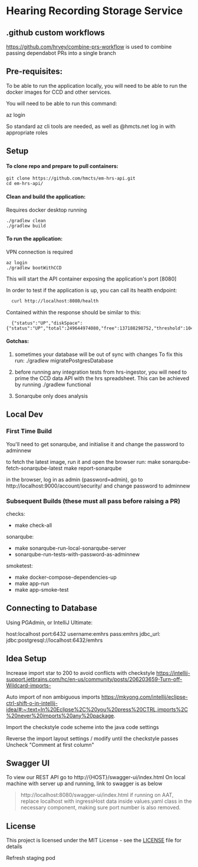 # Hearing Recording Storage Service

## .github custom workflows

https://github.com/hrvey/combine-prs-workflow
 is used to combine passing dependabot PRs into a single branch

## Pre-requisites:

To be able to run the application locally, you will need to be able to run the docker images
for CCD and other services.

You will need to be able to run this command:

az login

So standard az cli tools are needed, as well as @hmcts.net log in with appropriate roles

## Setup

#### To clone repo and prepare to pull containers:

```
git clone https://github.com/hmcts/em-hrs-api.git
cd em-hrs-api/
```

#### Clean and build the application:

Requires docker desktop running

```
./gradlew clean
./gradlew build
```

#### To run the application:

VPN connection is required

```
az login
./gradlew bootWithCCD
```

This will start the API container exposing the application's port [8080]

In order to test if the application is up, you can call its health endpoint:

```bash
  curl http://localhost:8080/health
```

Contained within the response should be similar to this:

```
  {"status":"UP","diskSpace":{"status":"UP","total":249644974080,"free":137188298752,"threshold":10485760}}
```

#### Gotchas:

1) sometimes your database will be out of sync with changes
   To fix this run:
   ./gradlew migratePostgresDatabase

2) before running any integration tests from hrs-ingestor, you will need to prime the CCD data API with the
   hrs spreadsheet. This can be achieved by running ./gradlew functional

3) Sonarqube only does analysis

## Local Dev

### First Time Build

You'll need to get sonarqube, and initialise it and change the password to adminnew

to fetch the latest image, run it and open the browser
run:
make sonarqube-fetch-sonarqube-latest
make report-sonarqube

in the browser, log in as admin (password=admin), go to http://localhost:9000/account/security/ and change password to adminnew


### Subsequent Builds (these must all pass before raising a PR)

checks:
 - make check-all

sonarqube:
 - make sonarqube-run-local-sonarqube-server
 - sonarqube-run-tests-with-password-as-adminnew

smoketest:

 - make docker-compose-dependencies-up
 - make app-run
 - make app-smoke-test

## Connecting to Database
Using PGAdmin, or IntelliJ Ultimate:

host:localhost
port:6432
username:emhrs
pass:emhrs
jdbc_url: jdbc:postgresql://localhost:6432/emhrs


## Idea Setup

Increase import star to 200 to avoid conflicts with checkstyle
https://intellij-support.jetbrains.com/hc/en-us/community/posts/206203659-Turn-off-Wildcard-imports-

Auto import of non ambiguous imports
https://mkyong.com/intellij/eclipse-ctrl-shift-o-in-intellij-idea/#:~:text=In%20Eclipse%2C%20you%20press%20CTRL,imports%2C%20never%20imports%20any%20package.

Import the checkstyle code scheme into the java code settings

Reverse the import layout settings / modify until the checkstyle passes
Uncheck "Comment at first column"

## Swagger UI
To view our REST API go to http://{HOST}/swagger-ui/index.html
On local machine with server up and running, link to swagger is as below

>http://localhost:8080/swagger-ui/index.html
>if running on AAT, replace localhost with ingressHost data inside values.yaml class in the necessary component, making sure port number is also removed.

## License

This project is licensed under the MIT License - see the [LICENSE](LICENSE) file for details

Refresh staging pod
